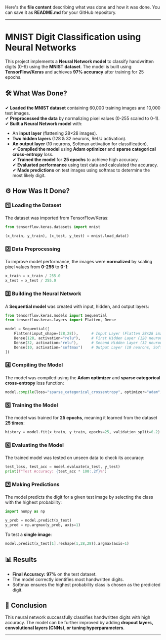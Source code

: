 Here's the **file content** describing what was done and how it was done. You can save it as **README.md** for your GitHub repository.  

---

# **MNIST Digit Classification using Neural Networks**  

This project implements a **Neural Network model** to classify handwritten digits (0-9) using the **MNIST dataset**. The model is built using **TensorFlow/Keras** and achieves **97% accuracy** after training for 25 epochs.  

## **🛠 What Was Done?**  
✔ **Loaded the MNIST dataset** containing 60,000 training images and 10,000 test images.  
✔ **Preprocessed the data** by normalizing pixel values (0-255 scaled to 0-1).  
✔ **Built a Neural Network model** with:  
   - An **input layer** (flattening 28×28 images).  
   - **Two hidden layers** (128 & 32 neurons, ReLU activation).  
   - **An output layer** (10 neurons, Softmax activation for classification).  
✔ **Compiled the model** using **Adam optimizer** and **sparse categorical cross-entropy** loss.  
✔ **Trained the model** for **25 epochs** to achieve high accuracy.  
✔ **Evaluated performance** using test data and calculated the accuracy.  
✔ **Made predictions** on test images using softmax to determine the most likely digit.  

## **⚙️ How Was It Done?**  
### **1️⃣ Loading the Dataset**  
The dataset was imported from TensorFlow/Keras:  
```python
from tensorflow.keras.datasets import mnist

(x_train, y_train), (x_test, y_test) = mnist.load_data()
```

### **2️⃣ Data Preprocessing**  
To improve model performance, the images were **normalized** by scaling pixel values from **0-255** to **0-1**:  
```python
x_train = x_train / 255.0
x_test = x_test / 255.0
```

### **3️⃣ Building the Neural Network**  
A **Sequential model** was created with input, hidden, and output layers:  
```python
from tensorflow.keras.models import Sequential
from tensorflow.keras.layers import Flatten, Dense

model = Sequential([
    Flatten(input_shape=(28,28)),      # Input Layer (Flatten 28x28 images)
    Dense(128, activation="relu"),     # First Hidden Layer (128 neurons, ReLU)
    Dense(32, activation="relu"),      # Second Hidden Layer (32 neurons, ReLU)
    Dense(10, activation="softmax")    # Output Layer (10 neurons, Softmax)
])
```

### **4️⃣ Compiling the Model**  
The model was compiled using the **Adam optimizer** and **sparse categorical cross-entropy** loss function:  
```python
model.compile(loss="sparse_categorical_crossentropy", optimizer="adam", metrics=["accuracy"])
```

### **5️⃣ Training the Model**  
The model was trained for **25 epochs**, meaning it learned from the dataset **25 times**:  
```python
history = model.fit(x_train, y_train, epochs=25, validation_split=0.2)
```

### **6️⃣ Evaluating the Model**  
The trained model was tested on unseen data to check its accuracy:  
```python
test_loss, test_acc = model.evaluate(x_test, y_test)
print(f"Test Accuracy: {test_acc * 100:.2f}%")
```

### **7️⃣ Making Predictions**  
The model predicts the digit for a given test image by selecting the class with the highest probability:  
```python
import numpy as np

y_prob = model.predict(x_test)
y_pred = np.argmax(y_prob, axis=1)
```

To test a **single image**:  
```python
model.predict(x_test[1].reshape(1,28,28)).argmax(axis=1)
```

## **📊 Results**  
- **Final Accuracy:** **97%** on the test dataset.  
- The model correctly identifies most handwritten digits.  
- Softmax ensures the highest probability class is chosen as the predicted digit.  

## **📜 Conclusion**  
This neural network successfully classifies handwritten digits with high accuracy. The model can be further improved by adding **dropout layers, convolutional layers (CNNs), or tuning hyperparameters**.  

---

